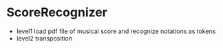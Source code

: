 # ScoreRecognizer

- level1
  load pdf file of musical score and recognize notations as tokens
- level2
  transposition
